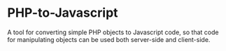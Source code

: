 PHP-to-Javascript
=================

A tool for converting simple PHP objects to Javascript code, so that code for manipulating objects can be used both server-side and client-side.